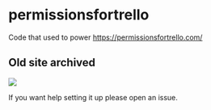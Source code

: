 # permissionsfortrello
Code that used to power https://permissionsfortrello.com/

## Old site archived
[![](https://archive.is/6coUx/cda7f132ae75d48741fefa6c0aeae8ab4a75b370/scr.png)](http://archive.is/6coUx)

If you want help setting it up please open an issue.
